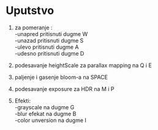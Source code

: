 # Uputstvo

1. za pomeranje : \
   -unapred  pritisnuti dugme W \
   -unazad  pritisnuti dugme S \
   -ulevo  pritisnuti dugme A \
   -udesno  pritisnuti dugme D

2. podesavanje heightScale za parallax mapping na Q i E
3. paljenje i gasenje bloom-a na SPACE 
4. podesavanje exposure za HDR na M i P
5. Efekti: \
    -grayscale na dugme G\
   -blur efekat na dugme B\
   -color unversion na dugme I 

